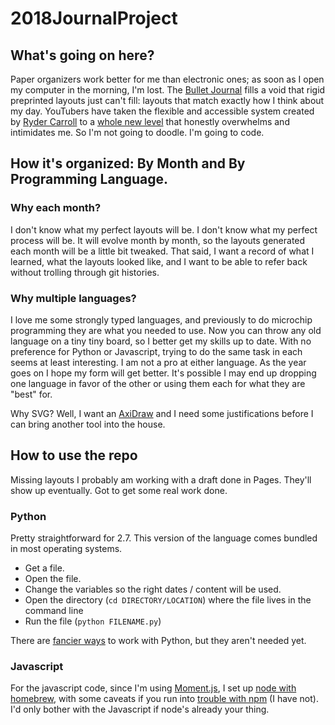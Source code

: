 # 2018JournalProject

## What's going on here?

Paper organizers work better for me than electronic ones; as soon as I open my computer in the morning, I'm lost. The [Bullet Journal] fills a void that rigid preprinted layouts just can't fill: layouts that match exactly how I think about my day. YouTubers have taken the flexible and accessible system created by [Ryder Carroll] to a [whole new level][1] that honestly overwhelms and intimidates me. So I'm not going to doodle. I'm going to code.

[Bullet Journal]: http://bulletjournal.com/
[Ryder Carroll]: http://www.rydercarroll.com/
[1]: https://www.youtube.com/results?search_query=bullet+journal

## How it's organized: By Month and By Programming Language.

### Why each month?
I don't know what my perfect layouts will be. I don't know what my perfect process will be. It will evolve month by month, so the layouts generated each month will be a little bit tweaked. That said, I want a record of what I learned, what the layouts looked like, and I want to be able to refer back without trolling through git histories.

### Why multiple languages?
I love me some strongly typed languages, and previously to do microchip programming they are what you needed to use. Now you can throw any old language on a tiny tiny board, so I better get my skills up to date. With no preference for Python or Javascript, trying to do the same task in each seems at least interesting. I am not a pro at either language. As the year goes on I hope my form will get better. It's possible I may end up dropping one language in favor of the other or using them each for what they are "best" for.

Why SVG? Well, I want an [AxiDraw] and I need some justifications before I can bring another tool into the house.   

[AxiDraw]: https://www.axidraw.com/

## How to use the repo

Missing layouts I probably am working with a draft done in Pages. They'll show up eventually.  Got to get some real work done.

### Python

Pretty straightforward for 2.7. This version of the language comes bundled in most operating systems.

- Get a file.
- Open the file.
- Change the variables so the right dates / content will be used.
- Open the directory (`cd DIRECTORY/LOCATION`) where the file lives in the command line
- Run the file (`python FILENAME.py`)

There are [fancier ways][2] to work with Python, but they aren't needed yet.

[2]: http://docs.python-guide.org/en/latest/dev/virtualenvs/

### Javascript

For the javascript code, since I'm using [Moment.js], I set up [node with homebrew][3], with some caveats if you run into [trouble with npm][4] (I have not). I'd only bother with the Javascript if node's already your thing.

[Moment.js]: https://momentjs.com
[3]: https://changelog.com/posts/install-node-js-with-homebrew-on-os-x
[4]: https://gist.github.com/rcugut/c7abd2a425bb65da3c61d8341cd4b02d
